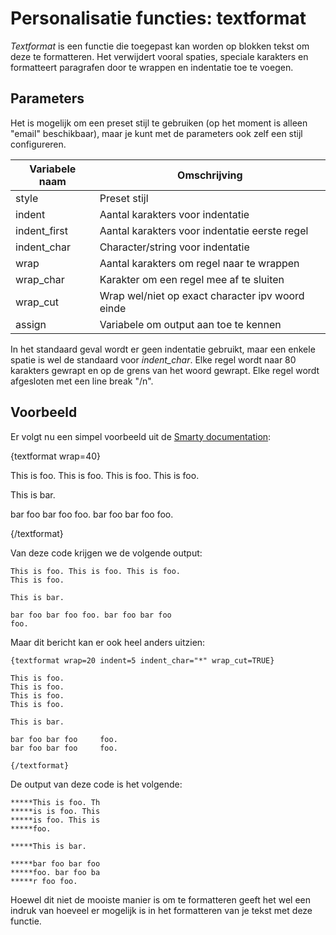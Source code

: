 # Personalisatie functies: textformat

*Textformat* is een functie die toegepast kan worden op blokken tekst om 
deze te formatteren. Het verwijdert vooral spaties, speciale karakters en 
formatteert paragrafen door te wrappen en indentatie toe te voegen.

## Parameters

Het is mogelijk om een preset stijl te gebruiken (op het moment is alleen "email" 
beschikbaar), maar je kunt met de parameters ook zelf een stijl configureren.

| Variabele naam | Omschrijving                                     |
|----------------|--------------------------------------------------|
| style          | Preset stijl                                     |
| indent         | Aantal karakters voor indentatie                 |
| indent_first   | Aantal karakters voor indentatie eerste regel    |
| indent_char    | Character/string voor indentatie                 |
| wrap           | Aantal karakters om regel naar te wrappen        |
| wrap_char      | Karakter om een regel mee af te sluiten          |
| wrap_cut       | Wrap wel/niet op exact character ipv woord einde |
| assign         | Variabele om output aan toe te kennen            |

In het standaard geval wordt er geen indentatie gebruikt, maar een enkele 
spatie is wel de standaard voor *indent_char*. Elke regel wordt naar 80 
karakters gewrapt en op de grens van het woord gewrapt. Elke regel wordt 
afgesloten met een line break "/n".

## Voorbeeld

Er volgt nu een simpel voorbeeld uit de [Smarty documentation](http://www.smarty.net/docs/en/):

{textformat wrap=40}

   This is foo.
   This is foo.
   This is foo.
   This is foo.

   This is bar.

   bar foo bar foo     foo.
   bar foo bar foo     foo.

   {/textformat}

Van deze code krijgen we de volgende output:
    
    This is foo. This is foo. This is foo.
    This is foo.

    This is bar.

    bar foo bar foo foo. bar foo bar foo
    foo.
    
Maar dit bericht kan er ook heel anders uitzien:

    {textformat wrap=20 indent=5 indent_char="*" wrap_cut=TRUE}

    This is foo.
    This is foo.
    This is foo.
    This is foo.

    This is bar.

    bar foo bar foo     foo.
    bar foo bar foo     foo.

    {/textformat}
    
De output van deze code is het volgende:

    *****This is foo. Th
    *****is is foo. This 
    *****is foo. This is 
    *****foo.
    
    *****This is bar.
    
    *****bar foo bar foo
    *****foo. bar foo ba
    *****r foo foo.
    
Hoewel dit niet de mooiste manier is om te formatteren geeft het wel een 
indruk van hoeveel er mogelijk is in het formatteren van je tekst met 
deze functie.